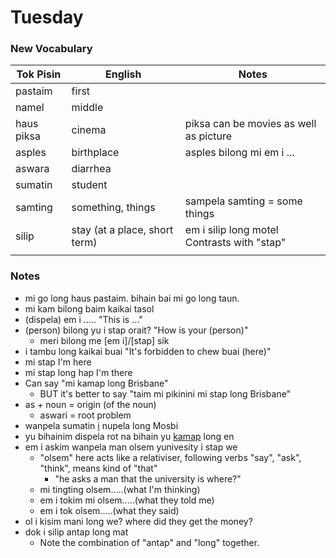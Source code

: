 # Tuesday

### New Vocabulary

| Tok Pisin  | English                       | Notes                                          |
| ---------- | ----------------------------- | ---------------------------------------------- |
| pastaim    | first                         |                                                |
| namel      | middle                        |                                                |
| haus piksa | cinema                        | piksa can be movies as well as picture         |
| asples     | birthplace                    | asples bilong mi em i ...                      |
| aswara     | diarrhea                      |                                                |
| sumatin    | student                       |                                                |
| samting    | something, things             | sampela samting = some things                  |
| silip      | stay (at a place, short term) | em i silip long motel<br>Contrasts with "stap" |
|            |                               |                                                |

### Notes
- mi go long haus pastaim. bihain bai mi go long taun.
- mi kam bilong baim kaikai tasol
- (dispela) em i .....
	"This is ..."
- (person) bilong yu i stap orait?
	"How is your (person)"
	- meri bilong me \[em i]/\[stap] sik
- i tambu long kaikai buai
	"It's forbidden to chew buai (here)"
- mi stap
	I'm here
- mi stap long hap
	I'm there
- Can say "mi kamap long Brisbane"
	- BUT it's better to say "taim mi pikinini mi stap long Brisbane"
- as + noun = origin (of the noun)
	- aswari = root problem
- wanpela sumatin <u>i</u> nupela long Mosbi
- yu bihainim dispela rot na bihain yu <u>kamap</u> long en
- em i askim wanpela man olsem yunivesity i stap we
	- "olsem" here acts like a relativiser, following verbs "say", "ask", "think", means kind of "that"
		- "he asks a man that the university is where?"
	- mi tingting olsem.....(what I'm thinking)
	- em i tokim mi olsem.....(what they told me)
	- em i tok olsem.....(what they said)
- ol i kisim mani long we?
	where did they get the money?
- dok i silip antap long mat
	- Note the combination of "antap" and "long" together.
